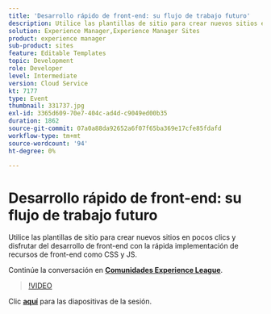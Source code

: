 ```yaml
---
title: 'Desarrollo rápido de front-end: su flujo de trabajo futuro'
description: Utilice las plantillas de sitio para crear nuevos sitios en pocos clics y disfrutar del desarrollo de front-end con la rápida implementación de recursos de front-end como CSS y JS. Esta sesión se entregó como parte del evento de contenido de Adobe Developers Live.
solution: Experience Manager,Experience Manager Sites
product: experience manager
sub-product: sites
feature: Editable Templates
topic: Development
role: Developer
level: Intermediate
version: Cloud Service
kt: 7177
type: Event
thumbnail: 331737.jpg
exl-id: 3365d609-70e7-404c-ad4d-c9049ed00b35
duration: 1862
source-git-commit: 07a0a88da92652a6f07f65ba369e17cfe85fdafd
workflow-type: tm+mt
source-wordcount: '94'
ht-degree: 0%

---
```


# Desarrollo rápido de front-end: su flujo de trabajo futuro

Utilice las plantillas de sitio para crear nuevos sitios en pocos clics y disfrutar del desarrollo de front-end con la rápida implementación de recursos de front-end como CSS y JS.

Continúe la conversación en **[Comunidades Experience League](https://adobe.ly/36Yd3v6)**.

>[!VIDEO](https://video.tv.adobe.com/v/331737/?quality=12&learn=on&hidetitle=true)

Clic **[aquí](/help/adobe-developers-live/assets/rapid-frontend-devlopment.pdf)** para las diapositivas de la sesión.
